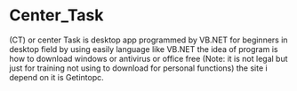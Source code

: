 # Center_Task
(CT) or center Task is desktop app programmed by VB.NET for beginners in desktop field by using easily language like VB.NET the idea of program is how to download windows or antivirus or office free (Note: it is not legal but just for training not using to download for personal functions) the site i depend on it is Getintopc.

